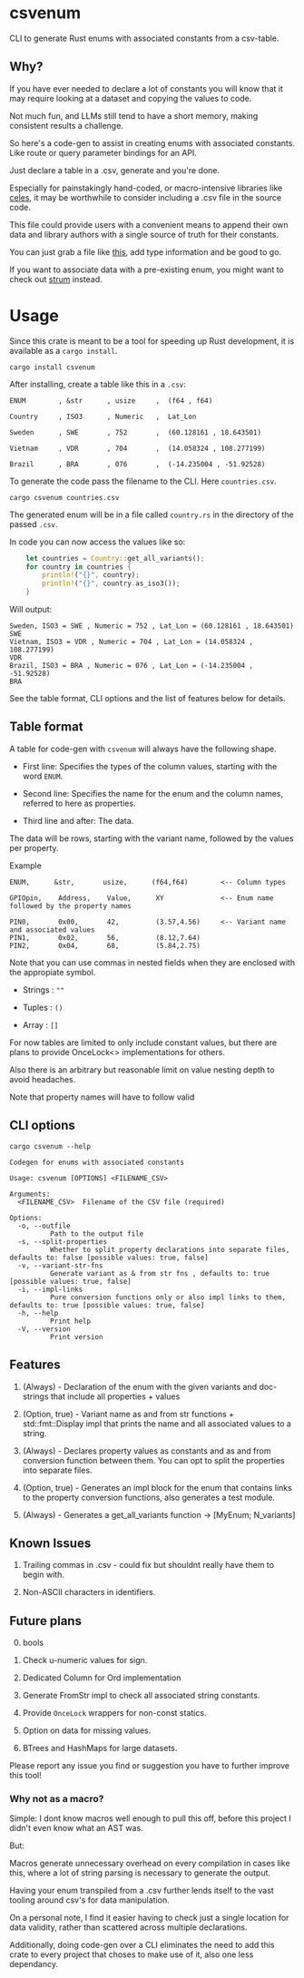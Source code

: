 # csvenum

CLI to generate Rust enums with associated constants from a csv-table. 


## Why?

If you have ever needed to declare a lot of constants you will know that it may require looking at a dataset and copying the values to code.

Not much fun, and LLMs still tend to have a short memory, making consistent results a challenge.

So here's a code-gen to assist in creating enums with associated constants. Like route or query parameter bindings for an API.

Just declare a table in a .csv, generate and you're done.

Especially for painstakingly hand-coded, or macro-intensive libraries like [celes](https://crates.io/crates/celes), it may be worthwhile to consider including a .csv file in the source code. 

This file could provide users with a convenient means to append their own data and library authors with a single source of truth for their constants.

You can just grab a file like [this](), add type information and be good to go.

If you want to associate data with a pre-existing enum, you might want to check out [strum](https://crates.io/crates/strum) instead.

# Usage

Since this crate is meant to be a tool for speeding up Rust development, it is available as a `cargo install`.

```console
cargo install csvenum
```


After installing, create a table like this in a `.csv`:

```
ENUM        , &str      , usize     ,  (f64 , f64)

Country     , ISO3      , Numeric   ,  Lat_Lon

Sweden      , SWE       , 752       ,  (60.128161 , 18.643501)

Vietnam     , VDR       , 704       ,  (14.058324 , 108.277199)

Brazil      , BRA       , 076       ,  (-14.235004 , -51.92528)

```


To generate the code pass the filename to the CLI. Here `countries.csv`.


```console
cargo csvenum countries.csv
```


The generated enum will be in a file called `country.rs` in the directory of the passed `.csv`.


In code you can now access the values like so:

```rust
    let countries = Country::get_all_variants();
    for country in countries {
        println!("{}", country);
        println!("{}", country.as_iso3());
    }    
```


Will output:


```console
Sweden, ISO3 = SWE , Numeric = 752 , Lat_Lon = (60.128161 , 18.643501) 
SWE
Vietnam, ISO3 = VDR , Numeric = 704 , Lat_Lon = (14.058324 , 108.277199) 
VDR
Brazil, ISO3 = BRA , Numeric = 076 , Lat_Lon = (-14.235004 , -51.92528) 
BRA
```


See the table format, CLI options and the list of features below for details.


## Table format

A table for code-gen with `csvenum` will always have the following shape.

- First line: Specifies the types of the column values, starting with the word `ENUM`.

- Second line: Specifies the name for the enum and the column names, referred to here as properties.

- Third line and after: The data.

The data will be rows, starting with the variant name, followed by the values per property.

Example

```
ENUM,      &str,       usize,      (f64,f64)        <-- Column types

GPIOpin,    Address,    Value,      XY              <-- Enum name followed by the property names

PIN0,       0x00,       42,         (3.57,4.56)     <-- Variant name and associated values
PIN1,       0x02,       56,         (8.12,7.64)
PIN2,       0x04,       68,         (5.84,2.75)

```

Note that you can use commas in nested fields when they are enclosed with the appropiate symbol.

- Strings : `""`

- Tuples : `()`

- Array : `[]`


For now tables are limited to only include constant values, but there are plans to provide OnceLock<> implementations for others.

Also there is an arbitrary but reasonable limit on value nesting depth to avoid headaches.

Note that property names will have to follow valid 

## CLI options

```console
cargo csvenum --help
```

```
Codegen for enums with associated constants

Usage: csvenum [OPTIONS] <FILENAME_CSV>

Arguments:
  <FILENAME_CSV>  Filename of the CSV file (required)

Options:
  -o, --outfile 
          Path to the output file
  -s, --split-properties 
          Whether to split property declarations into separate files, defaults to: false [possible values: true, false]
  -v, --variant-str-fns 
          Generate variant as & from str fns , defaults to: true [possible values: true, false]
  -i, --impl-links 
          Pure conversion functions only or also impl links to them, defaults to: true [possible values: true, false]
  -h, --help
          Print help
  -V, --version
          Print version
```

## Features

1. (Always) - Declaration of the enum with the given variants and doc-strings that include all properties + values

2. (Option, true) - Variant name as and from str functions + std::fmt::Display impl that prints the name and all associated values to a string. 

3. (Always) - Declares property values as constants and as and from conversion function between them. You can opt to split the properties into separate files.

4. (Option, true) - Generates an impl block for the enum that contains links to the property conversion functions, also generates a test module.

5. (Always) - Generates a get_all_variants function -> [MyEnum; N_variants]


## Known Issues

1. Trailing commas in .csv - could fix but shouldnt really have them to begin with.

2. Non-ASCII characters in identifiers.


## Future plans

0. bools

0. Check u-numeric values for sign.

1. Dedicated Column for Ord implementation

2. Generate FromStr impl to check all associated string constants.

3. Provide `OnceLock` wrappers for non-const statics.  

4. Option on data for missing values.

5. BTrees and HashMaps for large datasets.

Please report any issue you find or suggestion you have to further improve this tool!


### Why not as a macro?

Simple: I dont know macros well enough to pull this off, before this project I didn't even know what an AST was.

But:

Macros generate unnecessary overhead on every compilation in cases like this, where a lot of string parsing is necessary to generate the output.

Having your enum transpiled from a .csv further lends itself to the vast tooling around csv's for data manipulation.

On a personal note, I find it easier having to check just a single location for data validity, rather than scattered across multiple declarations.

Additionally, doing code-gen over a CLI eliminates the need to add this crate to every project that choses to make use of it, also one less dependancy.

